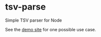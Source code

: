 # tsv-parse

Simple TSV parser for Node

See the [demo site](tsvparse.dkershner.com) for one possible use case.
